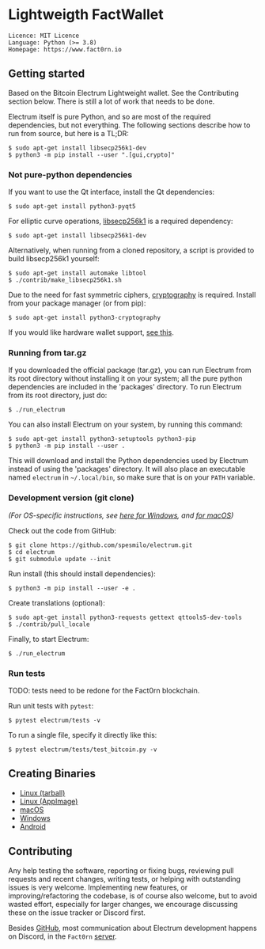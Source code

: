 # Lightweigth FactWallet 
```
Licence: MIT Licence
Language: Python (>= 3.8)
Homepage: https://www.fact0rn.io
```

## Getting started

Based on the Bitcoin Electrum Lightweight wallet. See the Contributing section below.
There is still a lot of work that needs to be done.

Electrum itself is pure Python, and so are most of the required dependencies,
but not everything. The following sections describe how to run from source, but here
is a TL;DR:

```
$ sudo apt-get install libsecp256k1-dev
$ python3 -m pip install --user ".[gui,crypto]"
```

### Not pure-python dependencies

If you want to use the Qt interface, install the Qt dependencies:
```
$ sudo apt-get install python3-pyqt5
```

For elliptic curve operations,
[libsecp256k1](https://github.com/bitcoin-core/secp256k1)
is a required dependency:
```
$ sudo apt-get install libsecp256k1-dev
```

Alternatively, when running from a cloned repository, a script is provided to build
libsecp256k1 yourself:
```
$ sudo apt-get install automake libtool
$ ./contrib/make_libsecp256k1.sh
```

Due to the need for fast symmetric ciphers,
[cryptography](https://github.com/pyca/cryptography) is required.
Install from your package manager (or from pip):
```
$ sudo apt-get install python3-cryptography
```

If you would like hardware wallet support,
[see this](https://github.com/spesmilo/electrum-docs/blob/master/hardware-linux.rst).


### Running from tar.gz

If you downloaded the official package (tar.gz), you can run
Electrum from its root directory without installing it on your
system; all the pure python dependencies are included in the 'packages'
directory. To run Electrum from its root directory, just do:
```
$ ./run_electrum
```

You can also install Electrum on your system, by running this command:
```
$ sudo apt-get install python3-setuptools python3-pip
$ python3 -m pip install --user .
```

This will download and install the Python dependencies used by
Electrum instead of using the 'packages' directory.
It will also place an executable named `electrum` in `~/.local/bin`,
so make sure that is on your `PATH` variable.


### Development version (git clone)

_(For OS-specific instructions, see [here for Windows](contrib/build-wine/README_windows.md),
and [for macOS](contrib/osx/README_macos.md))_

Check out the code from GitHub:
```
$ git clone https://github.com/spesmilo/electrum.git
$ cd electrum
$ git submodule update --init
```

Run install (this should install dependencies):
```
$ python3 -m pip install --user -e .
```

Create translations (optional):
```
$ sudo apt-get install python3-requests gettext qttools5-dev-tools
$ ./contrib/pull_locale
```

Finally, to start Electrum:
```
$ ./run_electrum
```

### Run tests

TODO: tests need to be redone for the Fact0rn blockchain.

Run unit tests with `pytest`:
```
$ pytest electrum/tests -v
```

To run a single file, specify it directly like this:
```
$ pytest electrum/tests/test_bitcoin.py -v
```

## Creating Binaries

- [Linux (tarball)](contrib/build-linux/sdist/README.md)
- [Linux (AppImage)](contrib/build-linux/appimage/README.md)
- [macOS](contrib/osx/README.md)
- [Windows](contrib/build-wine/README.md)
- [Android](contrib/android/Readme.md)


## Contributing



Any help testing the software, reporting or fixing bugs, reviewing pull requests
and recent changes, writing tests, or helping with outstanding issues is very welcome.
Implementing new features, or improving/refactoring the codebase, is of course
also welcome, but to avoid wasted effort, especially for larger changes,
we encourage discussing these on the issue tracker or Discord first.

Besides [GitHub](https://github.com/FACT0RN/FactWallet),
most communication about Electrum development happens on Discord, in the
`Fact0rn` [server](https://discord.gg/Mfzp2QtmQG). 
